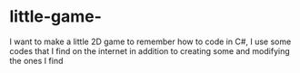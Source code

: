 # little-game-


I want to make a little 2D game to remember how to code in C#, I use some codes that I find on the internet in addition to creating some and modifying the ones I find
